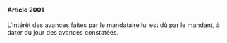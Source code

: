 #### Article 2001

L'intérêt des avances faites par le mandataire lui est dû par le mandant, à dater du jour des avances constatées.

